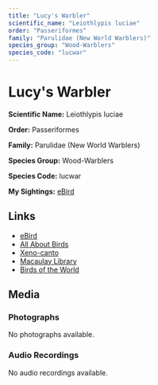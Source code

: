 ```yaml
---
title: "Lucy's Warbler"
scientific_name: "Leiothlypis luciae"
order: "Passeriformes"
family: "Parulidae (New World Warblers)"
species_group: "Wood-Warblers"
species_code: "lucwar"
---
```


# Lucy's Warbler

**Scientific Name:** Leiothlypis luciae

**Order:** Passeriformes

**Family:** Parulidae (New World Warblers)

**Species Group:** Wood-Warblers

**Species Code:** lucwar

**My Sightings:** [eBird](https://ebird.org/lifelist?r=world&time=life&spp=lucwar)

## Links
* [eBird](https://ebird.org/species/lucwar) 
* [All About Birds](https://www.allaboutbirds.org/guide/lucwar) 
* [Xeno-canto](https://www.xeno-canto.org/species/lucwar) 
* [Macaulay Library](https://search.macaulaylibrary.org/catalog?taxonCode=lucwar&sort=rating_rank_desc)
* [Birds of the World](https://birdsoftheworld.org/bow/species/lucwar)

## Media
### Photographs
No photographs available.

### Audio Recordings
No audio recordings available.
